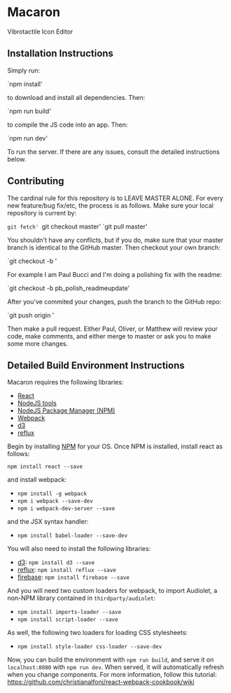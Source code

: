 # Macaron
Vibrotactile Icon Editor

## Installation Instructions

Simply run:

`npm install'

to download and install all dependencies. Then:

`npm run build'

to compile the JS code into an app. Then:

`npm run dev'

To run the server. If there are any issues, consult the detailed instructions below.

## Contributing

The cardinal rule for this repository is to LEAVE MASTER ALONE. For every new feature/bug fix/etc, the process is as follows. Make sure your local repository is current by:

`git fetch'
`git checkout master'
`git pull master'

You shouldn't have any conflicts, but if you do, make sure that your master branch is identical to the GitHub master. Then checkout your own branch:

`git checkout -b <your initials>_<fix tag>_<one-or-two-word-description>'

For example I am Paul Bucci and I'm doing a polishing fix with the readme:

`git checkout -b pb_polish_readmeupdate'

After you've commited your changes, push the branch to the GitHub repo:

`git push origin <your initials>_<fix tag>_<one-or-two-word-description>'

Then make a pull request. Either Paul, Oliver, or Matthew will review your code, make comments, and either merge to master or ask you to make some more changes.

## Detailed Build Environment Instructions

Macaron requires the following libraries:

 - [React][react]
 - [NodeJS tools][nodejs]
 - [NodeJS Package Manager (NPM)][npm]
 - [Webpack][webpack]
 - [d3][d3]
 - [reflux][reflux]

Begin by installing [NPM][npm] for your OS. Once NPM is installed, install react as follows:

 `npm install react --save`

and install webpack:

 - `npm install -g webpack`
 - `npm i webpack --save-dev`
 - `npm i webpack-dev-server --save`

and the JSX syntax handler:

- `npm install babel-loader --save-dev`

You will also need to install the following libraries:

- [d3][d3]: `npm install d3 --save`
- [reflux][reflux]: `npm install reflux --save`
- [firebase][firebase]: `npm install firebase --save`

And you will need two custom loaders for webpack, to import Audiolet, a non-NPM library contained in `thirdparty/audiolet`:

 - `npm install imports-loader --save`
 - `npm install script-loader --save`

 As well, the following two loaders for loading CSS stylesheets:
 
 - `npm install style-loader css-loader --save-dev`

Now, you can build the environment with `npm run build`, and serve it on `localhost:8080` with `npm run dev`. When served, it will automatically refresh when you change components. 
For more information, follow this tutorial: https://github.com/christianalfoni/react-webpack-cookbook/wiki


[nodejs]: http://nodejs.org
[npm]: https://www.npmjs.org
[react]: http://facebook.github.io/react/
[webpack]: http://webpack.github.io
[d3]: http://d3js.org
[reflux]: https://github.com/spoike/refluxjs
[firebase]: https://www.firebase.com


